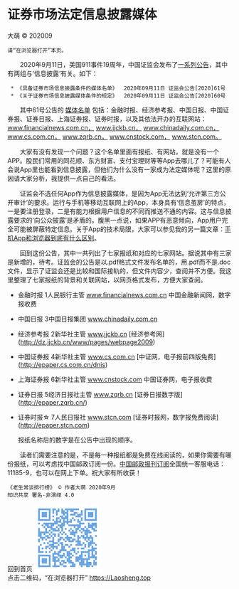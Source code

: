 证券市场法定信息披露媒体
=======================
大萌 © 202009

	请“在浏览器打开”本页。

　　2020年9月11日，美国911事件19周年，中国证监会发布了[一系列公告](http://www.csrc.gov.cn/pub/zjhpublic/)，其中有两组与‘信息披露’有关。如下：

	 * 《具备证券市场信息披露条件的媒体名单》	2020年09月11日	证监会公告[2020]61号  
	 * 《关于证券市场信息披露媒体条件的规定》	2020年09月11日	证监会公告[2020]60号  

　　其中61号公告的 [媒体名单](http://www.csrc.gov.cn/pub/zjhpublic/zjh/202009/t20200911_383057.htm) 包括：金融时报、经济参考报、中国日报、中国证券报、证券日报、上海证券报、证券时报，以及其依法开办的互联网站：www.financialnews.com.cn， www.jjckb.cn， www.chinadaily.com.cn， www.cs.com.cn， www.zqrb.cn， www.cnstock.com， www.stcn.com。

　　大家有没有发现一个问题？这个名单里面有报纸、有网站，就是没有一个APP。股民们常用的同花顺、东方财富、支付宝理财等等App去哪儿了？可能有人会说App里也能看到信息披露，但他们为什么没有一家成为法定媒体呢？这里的原因请大家分析，我提供一点自己的看法。

　　证监会不选任何App作为信息披露媒体，是因为App无法达到‘允许第三方公开审计’的要求。运行与手机等移动互联网上的App，本身具有‘信息茧房’的特点，一是要注册登录，二是有能力根据用户信息的不同而推送不通的内容。这与信息披露要求的‘向公众披露’是矛盾的。腹黑一点说，如果APP有恶意倾向，App用户完全可能被屏蔽特定信息。关于App的技术局限，大家可以参见我的另一篇文章：[手机App和浏览器到底有什么区别](https://laosheng.top/changtan/App和浏览器的三个区别.txt.html)。

　　回到这份公告，其中一共列出了七家报纸和对应的七家网站。据说其中有三家是新增的，待考。证监会的公告是以.pdf格式文件发布名单的，用.pdf而不是.doc文件，显示了证监会还是比较和国际接轨的，但文件内容少，查阅并不方便。我这里整理了七家报纸的背景和关联网站，以网页格式发布，方便大家查阅。

*  金融时报	1人民银行主管		www.financialnews.com.cn	中国金融新闻网，数字报收费 
*  中国日报	3中国日报集团		www.chinadaily.com.cn 		

* 经济参考报	2新华社主管		www.jjckb.cn 	 	[经济参考网] (http://dz.jjckb.cn/www/pages/webpage2009)
* 中国证券报	4新华社主管		www.cs.com.cn		[中证网，电子报前四版免费] (http://epaper.cs.com.cn/dnis)
* 上海证券报	6新华社主管		www.cnstock.com 	中国证券网，电子报收费   
*  证券日报	5经济日报社主管	www.zqrb.cn 		[证券日报数字版] (http://epaper.zqrb.cn/)
*  证券时报☆	7人民日报社 		www.stcn.com		[证券时报网，数字报免费阅读] (http://epaper.stcn.com)

	报纸名称后的数字是在公告中出现的顺序。


　　读者们需要注意的是，不是每一种报纸都是免费在线阅读的，如果你需要有哪份报纸，可以考虑找中国邮政订阅一份。[中国邮政报刊订阅](https://bk.11185.cn)全国统一客服电话：11185-9，也可以在网上下单。祝大家有所收获！

	《老生常谈排行榜》 © 作者大萌 2020年9月
	知识共享 署名-非演绎 4.0

回到首页
<a href=".." title="返回老生常谈首页"><img src="../indexQR-Blue.png" /></a>  
点击二维码，“在浏览器打开” https://Laosheng.top
